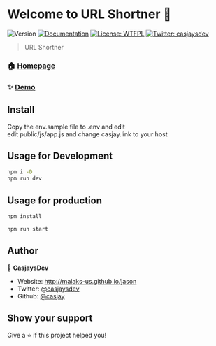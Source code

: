 # Welcome to URL Shortner 👋

![Version](https://img.shields.io/badge/version-1.0.0-blue.svg?cacheSeconds=2592000)
[![Documentation](https://img.shields.io/badge/documentation-yes-brightgreen.svg)](https://github.com/now-sh/url)
[![License: WTFPL](https://img.shields.io/badge/License-WTFPL-yellow.svg)](#)
[![Twitter: casjaysdev](https://img.shields.io/twitter/follow/casjaysdev.svg?style=social)](https://twitter.com/casjaysdev)

> URL Shortner

### 🏠 [Homepage](https://github.com/now-sh/url)

### ✨ [Demo](https://url.casjay.now.sh)

## Install  

Copy the env.sample file to .env and edit  
edit public/js/app.js and change casjay.link to your host  
  

## Usage for Development  

```sh
npm i -D
npm run dev
```

## Usage for production  

```sh
npm install

npm run start
```

## Author

👤 **CasjaysDev**

* Website: <http://malaks-us.github.io/jason>
* Twitter: [@casjaysdev](https://twitter.com/casjaysdev)
* Github: [@casjay](https://github.com/casjay)

## Show your support

Give a ⭐️ if this project helped you!
